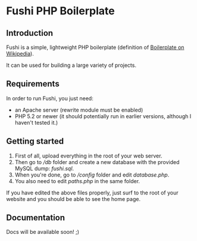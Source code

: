 Fushi PHP Boilerplate
=====================



Introduction
------------

Fushi is a simple, lightweight PHP boilerplate (definition of [Boilerplate on Wikipedia](http://en.wikipedia.org/wiki/Boilerplate_code)).

It can be used for building a large variety of projects.



Requirements
------------

In order to run Fushi, you just need:
- an Apache server (rewrite module must be enabled) 
- PHP 5.2 or newer (it should potentially run in earlier versions, although I haven't tested it.)



Getting started
---------------

1. First of all, upload everything in the root of your web server.
2. Then go to */db* folder and create a new database with the provided MySQL dump: *fushi.sql*.
3. When you're done, go to */config* folder and edit *database.php*.
4. You also need to edit *paths.php* in the same folder.

If you have edited the above files properly, just surf to the root of your website and you should be able to see the home page.



Documentation
-------------

Docs will be available soon! ;)